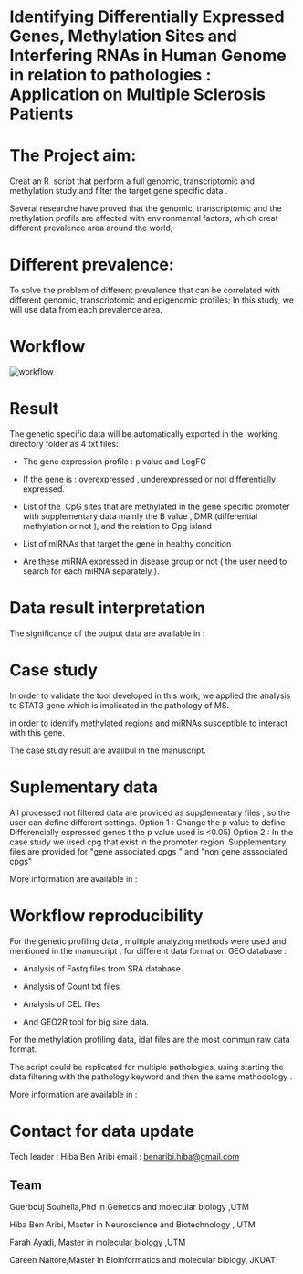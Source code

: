 # Identifying Differentially Expressed Genes, Methylation Sites and Interfering RNAs in Human Genome in relation to pathologies : Application on Multiple Sclerosis Patients 

# The Project aim:
Creat an R  script that perform a full genomic, transcriptomic and methylation study  and filter the target gene specific data .

Several researche  have proved that the genomic, transcriptomic and the methylation profils are affected with environmental factors, which creat different prevalence area around the world,

# Different prevalence:

To solve the problem of different prevalence that can be correlated with different genomic, transcriptomic and epigenomic profiles; 
In this study, we will use data from each prevalence area.


# Workflow
![workflow](https://user-images.githubusercontent.com/73958439/163676806-83611165-1435-47a1-822c-82b354d1ad5b.jpg)


# Result 

The genetic specific data will be automatically exported in the  working directory folder as 4 txt files:

- The gene expression profile : p value and LogFC

- If the gene is : overexpressed , underexpressed or not differentially expressed.

- List of the  CpG sites that are methylated in the gene specific promoter with supplementary data mainly the B value , DMR (differential methylation or not ), and  the relation to Cpg island

- List of miRNAs that target the gene in healthy condition

- Are these miRNA expressed in disease group or not ( the user need to search for each miRNA separately ).


# Data result interpretation

The significance of the output data are  available in : 

# Case study
In order to validate the tool developed in this work, we applied the analysis to STAT3 gene which is implicated in the pathology of MS. 

in order to identify methylated regions and miRNAs susceptible to interact with this gene.

The case study result are availbul in the manuscript.

# Suplementary data

All processed not filtered data are provided as supplementary files , so the user can define different settings.
Option 1 : Change the p value to define  Differencially expressed genes  t the p value used is <0.05)
Option 2 : In the case study we used cpg that exist in the promoter region.
Supplementary files are provided for "gene associated cpgs " and "non gene asssociated cpgs"

More information are available in : 

# Workflow reproducibility

For the genetic profiling data , multiple analyzing methods were used and mentioned in the manuscript , for different data format on GEO database : 

- Analysis of Fastq files from SRA database

- Analysis of Count txt files

- Analysis of CEL files

- And GEO2R tool for big size data.

For the methylation profiling data, idat files are the most commun raw data format.

The script could be replicated for multiple pathologies, using starting the data filtering with the pathology keyword and then the same methodology .

More information are available in : 

# Contact for data update 
Tech leader : Hiba Ben Aribi
email : benaribi.hiba@gmail.com


## Team 
Guerbouj Souheila,Phd in Genetics and molecular biology ,UTM

Hiba Ben Aribi, Master in Neuroscience and Biotechnology , UTM

Farah Ayadi, Master in molecular biology ,UTM

Careen Naitore,Master in Bioinformatics and molecular biology, JKUAT



